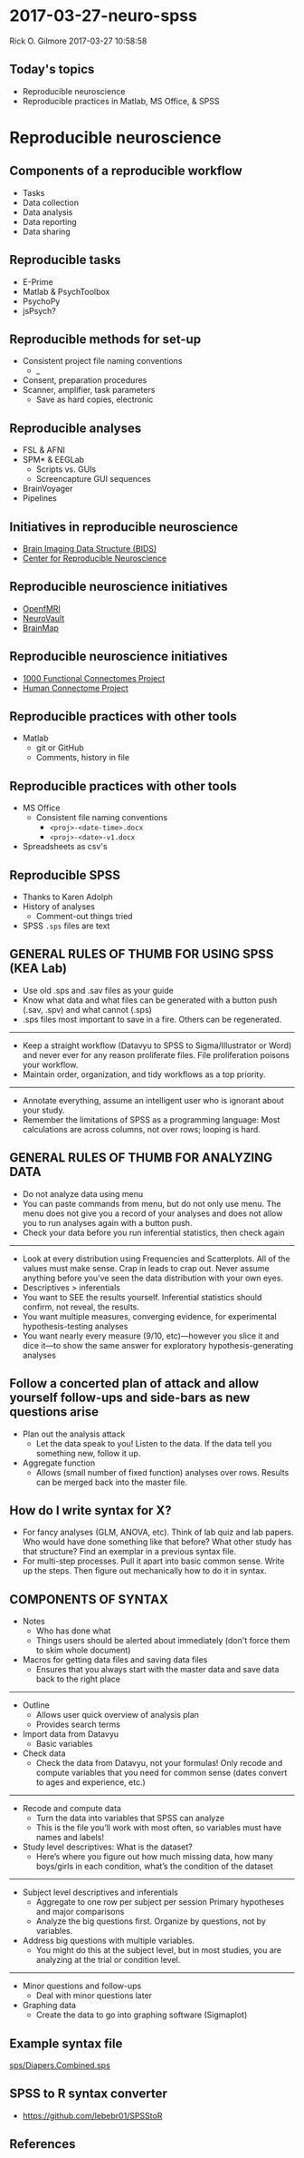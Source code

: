 2017-03-27-neuro-spss
================
Rick O. Gilmore
2017-03-27 10:58:58

<!-- Lecture notes -->
Today's topics
--------------

-   Reproducible neuroscience
-   Reproducible practices in Matlab, MS Office, & SPSS

Reproducible neuroscience
=========================

Components of a reproducible workflow
-------------------------------------

-   Tasks
-   Data collection
-   Data analysis
-   Data reporting
-   Data sharing

Reproducible tasks
------------------

-   E-Prime
-   Matlab & PsychToolbox
-   PsychoPy
-   jsPsych?

Reproducible methods for set-up
-------------------------------

-   Consistent project file naming conventions
    -   <pi-access-id>\_<project-code>
-   Consent, preparation procedures
-   Scanner, amplifier, task parameters
    -   Save as hard copies, electronic

Reproducible analyses
---------------------

-   FSL & AFNI
-   SPM\* & EEGLab
    -   Scripts vs. GUIs
    -   Screencapture GUI sequences
-   BrainVoyager
-   Pipelines

Initiatives in reproducible neuroscience
----------------------------------------

-   [Brain Imaging Data Structure (BIDS)](http://bids.neuroimaging.io/)
-   [Center for Reproducible Neuroscience](http://reproducibility.stanford.edu/)

Reproducible neuroscience initiatives
-------------------------------------

-   [OpenfMRI](http://openfmri.org)
-   [NeuroVault](http://neurovault.org/)
-   [BrainMap](http://www.brainmap.org)

Reproducible neuroscience initiatives
-------------------------------------

-   [1000 Functional Connectomes Project](http://fcon_1000.projects.nitrc.org/)
-   [Human Connectome Project](http://www.humanconnectomeproject.org/)

Reproducible practices with other tools
---------------------------------------

-   Matlab
    -   git or GitHub
    -   Comments, history in file

Reproducible practices with other tools
---------------------------------------

-   MS Office
    -   Consistent file naming conventions
        -   `<proj>-<date-time>.docx`
        -   `<proj>-<date>-v1.docx`
-   Spreadsheets as csv's

Reproducible SPSS
-----------------

-   Thanks to Karen Adolph
-   History of analyses
    -   Comment-out things tried
-   SPSS `.sps` files are text

GENERAL RULES OF THUMB FOR USING SPSS (KEA Lab)
-----------------------------------------------

-   Use old .sps and .sav files as your guide
-   Know what data and what files can be generated with a button push (.sav, .spv) and what cannot (.sps)
-   .sps files most important to save in a fire. Others can be regenerated.

------------------------------------------------------------------------

-   Keep a straight workflow (Datavyu to SPSS to Sigma/Illustrator or Word) and never ever for any reason proliferate files. File proliferation poisons your workflow.
-   Maintain order, organization, and tidy workflows as a top priority.

------------------------------------------------------------------------

-   Annotate everything, assume an intelligent user who is ignorant about your study.
-   Remember the limitations of SPSS as a programming language: Most calculations are across columns, not over rows; looping is hard.

GENERAL RULES OF THUMB FOR ANALYZING DATA
-----------------------------------------

-   Do not analyze data using menu
-   You can paste commands from menu, but do not only use menu. The menu does not give you a record of your analyses and does not allow you to run analyses again with a button push.
-   Check your data before you run inferential statistics, then check again

------------------------------------------------------------------------

-   Look at every distribution using Frequencies and Scatterplots. All of the values must make sense. Crap in leads to crap out. Never assume anything before you’ve seen the data distribution with your own eyes.
-   Descriptives &gt; inferentials
-   You want to SEE the results yourself. Inferential statistics should confirm, not reveal, the results.
-   You want multiple measures, converging evidence, for experimental hypothesis-testing analyses
-   You want nearly every measure (9/10, etc)—however you slice it and dice it—to show the same answer for exploratory hypothesis-generating analyses

Follow a concerted plan of attack and allow yourself follow-ups and side-bars as new questions arise
----------------------------------------------------------------------------------------------------

-   Plan out the analysis attack
    -   Let the data speak to you! Listen to the data. If the data tell you something new, follow it up.
-   Aggregate function
    -   Allows (small number of fixed function) analyses over rows. Results can be merged back into the master file.

How do I write syntax for X?
----------------------------

-   For fancy analyses (GLM, ANOVA, etc). Think of lab quiz and lab papers. Who would have done something like that before? What other study has that structure? Find an exemplar in a previous syntax file.
-   For multi-step processes. Pull it apart into basic common sense. Write up the steps. Then figure out mechanically how to do it in syntax.

COMPONENTS OF SYNTAX
--------------------

-   Notes
    -   Who has done what
    -   Things users should be alerted about immediately (don't force them to skim whole document)
-   Macros for getting data files and saving data files
    -   Ensures that you always start with the master data and save data back to the right place

------------------------------------------------------------------------

-   Outline
    -   Allows user quick overview of analysis plan
    -   Provides search terms
-   Import data from Datavyu
    -   Basic variables
-   Check data
    -   Check the data from Datavyu, not your formulas! Only recode and compute variables that you need for common sense (dates convert to ages and experience, etc.)

------------------------------------------------------------------------

-   Recode and compute data
    -   Turn the data into variables that SPSS can analyze
    -   This is the file you’ll work with most often, so variables must have names and labels!
-   Study level descriptives: What is the dataset?
    -   Here’s where you figure out how much missing data, how many boys/girls in each condition, what’s the condition of the dataset

------------------------------------------------------------------------

-   Subject level descriptives and inferentials
    -   Aggregate to one row per subject per session Primary hypotheses and major comparisons
    -   Analyze the big questions first. Organize by questions, not by variables.
-   Address big questions with multiple variables.
    -   You might do this at the subject level, but in most studies, you are analyzing at the trial or condition level.

------------------------------------------------------------------------

-   Minor questions and follow-ups
    -   Deal with minor questions later
-   Graphing data
    -   Create the data to go into graphing software (Sigmaplot)

Example syntax file
-------------------

[sps/Diapers.Combined.sps](sps/Diapers.Combined.sps)

SPSS to R syntax converter
--------------------------

-   <https://github.com/lebebr01/SPSStoR>

References
----------
